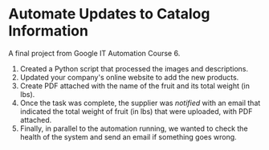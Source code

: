 # Automate Updates to Catalog Information

A final project from Google IT Automation Course 6.

1. Created a Python script that processed the images and descriptions. 
2. Updated your company's online website to add the new products.
3. Create PDF attached with the name of the fruit and its total weight (in lbs).
3. Once the task was complete, the supplier was *notified* with an email that indicated the total weight of fruit (in lbs) that were uploaded, with PDF attached.  
5. Finally, in parallel to the automation running, we wanted to check the health of the system and send an email if something goes wrong.
